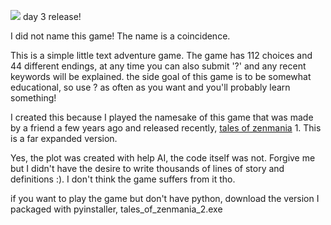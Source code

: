[![ ](https://img.shields.io/badge/Open_Source_Week-white?logo=opensourceinitiative)](https://github.com/zen-ham#-) day 3 release!

I did not name this game! The name is a coincidence.

This is a simple little text adventure game. The game has 112 choices and 44 different endings, at any time you can also submit '?' and any recent keywords will be explained.
the side goal of this game is to be somewhat educational, so use ? as often as you want and you'll probably learn something!

I created this because I played the namesake of this game that was made by a friend a few years ago and released recently, [tales of zenmania](https://github.com/Ubuntufanboy/tales-of-zenmania) 1. This is a far expanded version.

Yes, the plot was created with help AI, the code itself was not. Forgive me but I didn't have the desire to write thousands of lines of story and definitions :). I don't think the game suffers from it tho.

if you want to play the game but don't have python, download the version I packaged with pyinstaller, tales_of_zenmania_2.exe
